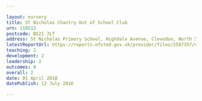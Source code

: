 ```yaml
---

layout: nursery
title: St Nicholas Chantry Out of School Club
urn: 118513
postcode: BS21 7LT
address: St Nicholas Primary School, Highdale Avenue, Clevedon, North Somerset, BS21 7LT
latestReportUrl: https://reports.ofsted.gov.uk/provider/files/2587357/urn/118513.pdf
teaching: 2
development: 2
leadership: 2
outcomes: 0
overall: 2
date: 01 April 2018 
datePublish: 13 July 2016

---
```

